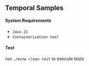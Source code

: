 ## Temporal Samples

#### System Requirements
* `Java 21`
* `Containerization tool`

#### Test
run `./mvnw clean test` to execute tests
